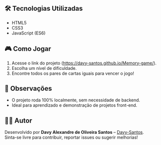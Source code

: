 ## 🛠️ Tecnologias Utilizadas

- HTML5
- CSS3
- JavaScript (ES6)

## 🎮 Como Jogar

1. Acesse o link do projeto (https://davy-santos.github.io/Memory-game/).
2. Escolha um nível de dificuldade.
3. Encontre todos os pares de cartas iguais para vencer o jogo!

## 📌 Observações

- O projeto roda 100% localmente, sem necessidade de backend.
- Ideal para aprendizado e demonstração de projetos front-end.

## 🧑‍💻 Autor

Desenvolvido por **Davy Alexandre de Oliveira Santos** – [Davy-Santos](https://github.com/Davy-Santos).  
Sinta-se livre para contribuir, reportar issues ou sugerir melhorias!

